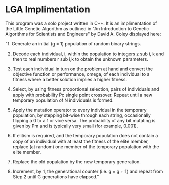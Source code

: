 # LGA Implimentation

This program was a solo project written in C++. It is an implimentation of the Little Genetic Algorithm as outlined in "An Introduction to Genetic Algorithms for Scientists and Engineers" by David A. Coley displayed here:

"1. Generate an initial (g = 1) population of random binary
strings.

2. Decode each individual, i, within the population to
integers z sub i, k and then to real numbers r sub i,k to obtain the
unknown parameters.

3. Test each individual in turn on the problem at hand and
convert the objective function or performance, omega, of each
individual to a fitness where a better solution implies a
higher fitness.

4. Select, by using fitness proportional selection, pairs of
individuals and apply with probability Pc single point
crossover. Repeat until a new temporary population of N
individuals is formed.

5. Apply the mutation operator to every individual in the
temporary population, by stepping bit-wise through each
string, occasionally flipping a 0 to a 1 or vice versa. The
probability of any bit mutating is given by Pm and is typically
very small (for example, 0.001).

6. If elitism is required, and the temporary population does
not contain a copy of an individual with at least the fitness of
the elite member, replace (at random) one member of the
temporary population with the elite member.

7. Replace the old population by the new temporary
generation.

8. Increment, by 1, the generational counter (i.e. g = g + 1)
and repeat from Step 2 until G generations have elapsed."
